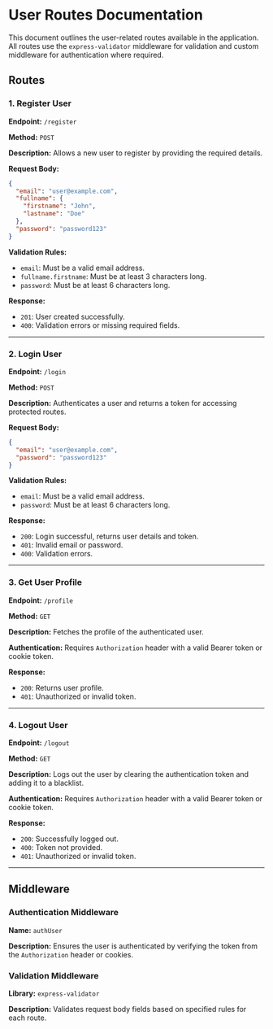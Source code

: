 # User Routes Documentation

This document outlines the user-related routes available in the application. All routes use the `express-validator` middleware for validation and custom middleware for authentication where required.

## Routes

### 1. Register User

**Endpoint:** `/register`

**Method:** `POST`

**Description:** Allows a new user to register by providing the required details.

**Request Body:**

```json
{
  "email": "user@example.com",
  "fullname": {
    "firstname": "John",
    "lastname": "Doe"
  },
  "password": "password123"
}
```

**Validation Rules:**

- `email`: Must be a valid email address.
- `fullname.firstname`: Must be at least 3 characters long.
- `password`: Must be at least 6 characters long.

**Response:**

- `201`: User created successfully.
- `400`: Validation errors or missing required fields.

---

### 2. Login User

**Endpoint:** `/login`

**Method:** `POST`

**Description:** Authenticates a user and returns a token for accessing protected routes.

**Request Body:**

```json
{
  "email": "user@example.com",
  "password": "password123"
}
```

**Validation Rules:**

- `email`: Must be a valid email address.
- `password`: Must be at least 6 characters long.

**Response:**

- `200`: Login successful, returns user details and token.
- `401`: Invalid email or password.
- `400`: Validation errors.

---

### 3. Get User Profile

**Endpoint:** `/profile`

**Method:** `GET`

**Description:** Fetches the profile of the authenticated user.

**Authentication:** Requires `Authorization` header with a valid Bearer token or cookie token.

**Response:**

- `200`: Returns user profile.
- `401`: Unauthorized or invalid token.

---

### 4. Logout User

**Endpoint:** `/logout`

**Method:** `GET`

**Description:** Logs out the user by clearing the authentication token and adding it to a blacklist.

**Authentication:** Requires `Authorization` header with a valid Bearer token or cookie token.

**Response:**

- `200`: Successfully logged out.
- `400`: Token not provided.
- `401`: Unauthorized or invalid token.

---

## Middleware

### Authentication Middleware

**Name:** `authUser`

**Description:** Ensures the user is authenticated by verifying the token from the `Authorization` header or cookies.

### Validation Middleware

**Library:** `express-validator`

**Description:** Validates request body fields based on specified rules for each route.
